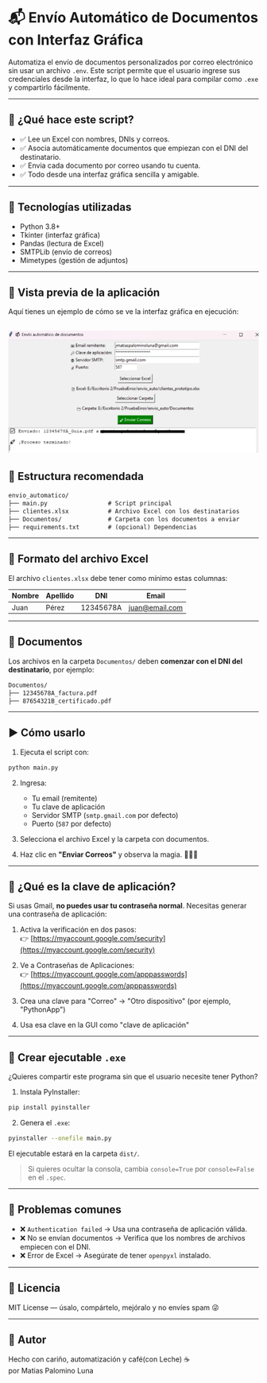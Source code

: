 # 📬 Envío Automático de Documentos con Interfaz Gráfica

Automatiza el envío de documentos personalizados por correo electrónico sin usar un archivo `.env`. Este script permite que el usuario ingrese sus credenciales desde la interfaz, lo que lo hace ideal para compilar como `.exe` y compartirlo fácilmente.

---

## 🚀 ¿Qué hace este script?

- ✅ Lee un Excel con nombres, DNIs y correos.
- ✅ Asocia automáticamente documentos que empiezan con el DNI del destinatario.
- ✅ Envia cada documento por correo usando tu cuenta.
- ✅ Todo desde una interfaz gráfica sencilla y amigable.

---

## 🧰 Tecnologías utilizadas

- Python 3.8+
- Tkinter (interfaz gráfica)
- Pandas (lectura de Excel)
- SMTPLib (envío de correos)
- Mimetypes (gestión de adjuntos)

---

## 📸 Vista previa de la aplicación

Aquí tienes un ejemplo de cómo se ve la interfaz gráfica en ejecución:

![Vista previa de la app](imagen/DEMO.png)
---

## 📁 Estructura recomendada

```
envio_automatico/
├── main.py                 # Script principal
├── clientes.xlsx           # Archivo Excel con los destinatarios
├── Documentos/             # Carpeta con los documentos a enviar
├── requirements.txt        # (opcional) Dependencias
```

---

## 📄 Formato del archivo Excel

El archivo `clientes.xlsx` debe tener como mínimo estas columnas:

| Nombre | Apellido | DNI        | Email              |
|--------|----------|------------|--------------------|
| Juan   | Pérez    | 12345678A  | juan@email.com     |

---

## 📂 Documentos

Los archivos en la carpeta `Documentos/` deben **comenzar con el DNI del destinatario**, por ejemplo:

```
Documentos/
├── 12345678A_factura.pdf
├── 87654321B_certificado.pdf
```

---

## ▶️ Cómo usarlo

1. Ejecuta el script con:

```bash
python main.py
```

2. Ingresa:
   - Tu email (remitente)
   - Tu clave de aplicación
   - Servidor SMTP (`smtp.gmail.com` por defecto)
   - Puerto (`587` por defecto)

3. Selecciona el archivo Excel y la carpeta con documentos.
4. Haz clic en **"Enviar Correos"** y observa la magia. 🧙‍♂️✨

---

## 🔐 ¿Qué es la clave de aplicación?

Si usas Gmail, **no puedes usar tu contraseña normal**. Necesitas generar una contraseña de aplicación:

1. Activa la verificación en dos pasos:  
   👉 [https://myaccount.google.com/security](https://myaccount.google.com/security)

2. Ve a Contraseñas de Aplicaciones:  
   👉 [https://myaccount.google.com/apppasswords](https://myaccount.google.com/apppasswords)

3. Crea una clave para "Correo" → "Otro dispositivo" (por ejemplo, "PythonApp")
4. Usa esa clave en la GUI como "clave de aplicación"

---

## 💾 Crear ejecutable `.exe`

¿Quieres compartir este programa sin que el usuario necesite tener Python?

1. Instala PyInstaller:

```bash
pip install pyinstaller
```

2. Genera el `.exe`:

```bash
pyinstaller --onefile main.py
```

El ejecutable estará en la carpeta `dist/`.

> Si quieres ocultar la consola, cambia `console=True` por `console=False` en el `.spec`.

---

## 🧯 Problemas comunes

- ❌ `Authentication failed` → Usa una contraseña de aplicación válida.
- ❌ No se envían documentos → Verifica que los nombres de archivos empiecen con el DNI.
- ❌ Error de Excel → Asegúrate de tener `openpyxl` instalado.

---

## 📄 Licencia

MIT License — úsalo, compártelo, mejóralo y no envíes spam 😜

---

## 💬 Autor

Hecho con cariño, automatización y café(con Leche) ☕  
por Matias Palomino Luna
